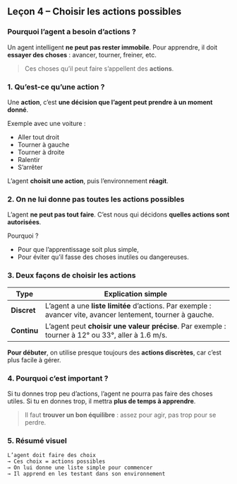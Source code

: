 
## **Leçon 4 – Choisir les actions possibles**

### Pourquoi l’agent a besoin d’actions ?

Un agent intelligent **ne peut pas rester immobile**.
Pour apprendre, il doit **essayer des choses** : avancer, tourner, freiner, etc.

> Ces choses qu’il peut faire s’appellent des **actions**.



### 1. Qu’est-ce qu’une action ?

Une **action**, c’est **une décision que l’agent peut prendre à un moment donné**.

Exemple avec une voiture :

* Aller tout droit
* Tourner à gauche
* Tourner à droite
* Ralentir
* S’arrêter

L’agent **choisit une action**, puis l’environnement **réagit**.



### 2. On ne lui donne pas toutes les actions possibles

L’agent **ne peut pas tout faire**.
C’est nous qui décidons **quelles actions sont autorisées**.

Pourquoi ?

* Pour que l’apprentissage soit plus simple,
* Pour éviter qu’il fasse des choses inutiles ou dangereuses.



### 3. Deux façons de choisir les actions

| Type        | Explication simple                                                                                          |
| ----------- | ----------------------------------------------------------------------------------------------------------- |
| **Discret** | L’agent a une **liste limitée** d’actions. Par exemple : avancer vite, avancer lentement, tourner à gauche. |
| **Continu** | L’agent peut **choisir une valeur précise**. Par exemple : tourner à 12° ou 33°, aller à 1.6 m/s.           |

**Pour débuter**, on utilise presque toujours des **actions discrètes**, car c’est plus facile à gérer.



### 4. Pourquoi c’est important ?

Si tu donnes trop peu d’actions, l’agent ne pourra pas faire des choses utiles.
Si tu en donnes trop, il mettra **plus de temps à apprendre**.

> Il faut **trouver un bon équilibre** : assez pour agir, pas trop pour se perdre.



### 5. Résumé visuel

```
L’agent doit faire des choix
→ Ces choix = actions possibles
→ On lui donne une liste simple pour commencer
→ Il apprend en les testant dans son environnement
```

